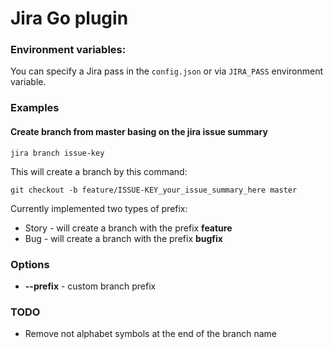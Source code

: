 # Jira Go plugin

### Environment variables:
You can specify a Jira pass in the `config.json` or via `JIRA_PASS` environment variable.

### Examples

#### Create branch from master basing on the jira issue summary

`jira branch issue-key`

This will create a branch by this command:

`git checkout -b feature/ISSUE-KEY_your_issue_summary_here master`

Currently implemented two types of prefix:
* Story - will create a branch with the prefix **feature**
* Bug - will create a branch with the prefix **bugfix**

### Options
* **--prefix** - custom branch prefix 

### TODO
* Remove not alphabet symbols at the end of the branch name